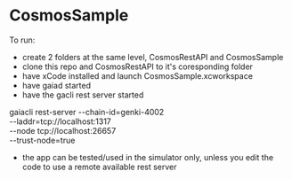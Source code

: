 # CosmosSample

To run:

- create 2 folders at the same level, CosmosRestAPI and CosmosSample
- clone this repo and CosmosRestAPI to it's coresponding folder
- have xCode installed and launch CosmosSample.xcworkspace
- have gaiad started
- have the gacli rest server started

gaiacli rest-server --chain-id=genki-4002 \
    --laddr=tcp://localhost:1317 \
    --node tcp://localhost:26657 \
    --trust-node=true
    
- the app can be tested/used in the simulator only, unless you edit the code to use a remote available rest server
